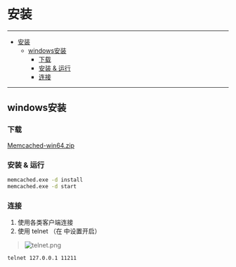 # 安装

------

- [安装](#安装)
  - [windows安装](#windows安装)
    - [下载](#下载)
    - [安装 & 运行](#安装--运行)
    - [连接](#连接)

------

## windows安装

### 下载

[Memcached-win64.zip](https://pan.baidu.com/s/1hqEu6ag)

### 安装 & 运行

``` bash
memcached.exe -d install
memcached.exe -d start
```

### 连接

1. 使用各类客户端连接
2. 使用 telnet （在 中设置开启）

> ![telnet.png](./telnet.png)

``` bash
telnet 127.0.0.1 11211
```
